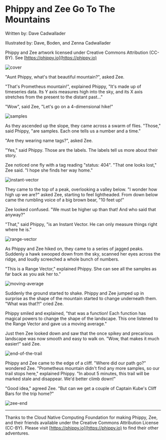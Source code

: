 # Phippy and Zee Go To The Mountains

Written by: Dave Cadwallader

Illustrated by: Dave, Boden, and Zenna Cadwallader

Phippy and Zee artwork licensed under Creative Commons Attribution (CC-BY). See [https://phippy.io](https://phippy.io)

![cover](https://user-images.githubusercontent.com/1438478/58668004-dd6c3c80-82f4-11e9-90e3-00b6580c27e8.jpg)

"Aunt Phippy, what's that beautiful mountain?", asked Zee.

"That's Prometheus mountain!", explained Phippy, "It's made up of timeseries data. Its Y axis measures high into the sky, and its X axis stretches from the present to the distant past..."

"Wow", said Zee, "Let's go on a 4-dimensional hike!"

![samples](https://user-images.githubusercontent.com/1438478/58668010-e0672d00-82f4-11e9-8468-72f69e7ab489.jpg)

As they ascended up the slope, they came across a swarm of flies. "Those," said Phippy, "are samples. Each one tells us a number and a time."

"Are they wearing name tags?", asked Zee.

"Yes," said Phippy. Those are the labels. The labels tell us more about their story.

Zee noticed one fly with a tag reading "status: 404". "That one looks lost," Zee said. "I hope she finds her way home."

![instant-vector](https://user-images.githubusercontent.com/1438478/58668362-df82cb00-82f5-11e9-9e9c-06ff9a775db7.jpg)

They came to the top of a peak, overlooking a valley below. "I wonder how high up we are?" asked Zee, starting to feel lightheaded. From down below came the rumbling voice of a big brown bear, "10 feet up!"

Zee looked confused. "We must be higher up than that! And who said that anyway?"

"That," said Phippy, "is an Instant Vector. He can only measure things right where he is."

![range-vector](https://user-images.githubusercontent.com/1438478/58668498-58822280-82f6-11e9-95a3-b4e63d333159.jpg)

As Phippy and Zee hiked on, they came to a series of jagged peaks. Suddenly a hawk swooped down from the sky, scanned her eyes across the ridge, and loudly screeched a whole bunch of numbers.

"This is a Range Vector," explained Phippy. She can see all the samples as far back as you ask her to."

![moving-average](https://user-images.githubusercontent.com/1438478/58668497-58822280-82f6-11e9-9a53-02fdb0394aa7.jpg)

Suddenly the ground started to shake. Phippy and Zee jumped up in surprise as the shape of the mountain started to change underneath them. "What was that?!" cried Zee.

Phippy smiled and explained, "that was a function! Each function has magical powers to change the shape of the landscape. This one listened to the Range Vector and gave us a moving average."

Just then Zee looked down and saw that the once spikey and precarious landscape was now smooth and easy to walk on. "Wow, that makes it much easier!" said Zee.

![end-of-the-trail](https://user-images.githubusercontent.com/1438478/58668496-58822280-82f6-11e9-97eb-8cbbca0cf555.jpg)

Phippy and Zee came to the edge of a cliff. "Where did our path go?" wondered Zee. "Prometheus mountain didn't find any more samples, so our trail stops here," explained Phippy. "In about 5 minutes, this trail will be marked stale and disappear. We'd better climb down!"

"Good idea," agreed Zee. "But can we get a couple of Captain Kube's Cliff Bars for the trip home?"

![zee-end](https://user-images.githubusercontent.com/1438478/58668377-ec072380-82f5-11e9-8785-561bce98dce4.jpg)

---

Thanks to the Cloud Native Computing Foundation for making Phippy, Zee, and their friends available under the Creative Commons Attribution License (CC-BY). Please visit [https://phippy.io](https://phippy.io) to find their other adventures.
